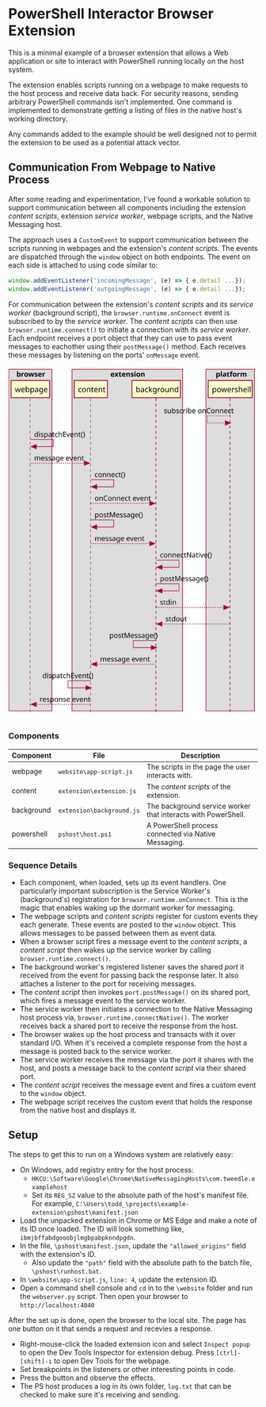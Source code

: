  # PowerShell Interactor Browser Extension
 
This is a minimal example of a browser extension that allows a Web application
or site to interact with PowerShell running locally on the host system.

The extension enables scripts running on a webpage to make requests to the host
process and receive data back. For security reasons, sending arbitrary 
PowerShell commands isn't implemented. One command is implemented to demonstrate
getting a listing of files in the native host's working directory.

Any commands added to the example should be well designed not to permit the 
extension to be used as a potential attack vector.

## Communication From Webpage to Native Process

After some reading and experimentation, I've found a workable solution to 
support communication between all components including the extension *content
scripts*, extension *service worker*, webpage scripts, and the Native Messaging
host.

The approach uses a `CustomEvent` to support communication between the scripts
running in webpages and the extension's *content scripts*. The events are 
dispatched through the `window` object on both endpoints. The event on each
side is attached to using code similar to:

```javascript
window.addEventListener('incomingMessage', (e) => { e.detail ...});
window.addEventListener('outgoingMessage', (e) => { e.detail ...});
```


For communication between the extension's *content scripts* and its *service 
worker* (background script), the `browser.runtime.onConnect` event is subscribed
to by the *service worker*. The *content scripts* can then use 
`browser.runtime.connect()` to initiate a connection with its *service worker*.
Each endpoint receives a port object that they can use to pass event messages
to eachother using their `postMessage()` method. Each receives these messages
by listening on the ports' `onMessage` event.


![Component Communication](./out/sequence/communication.svg)

### Components
|Component|File|Description|
|---------|----|-----------|
|webpage  |`website\app-script.js`|The scripts in the page the user interacts with.|
|content  |`extension\extension.js`|The *content scripts* of the extension.|
|background|`extension\background.js`|The background service worker that interacts with PowerShell.|
|powershell|`pshost\host.ps1`|A PowerShell process connected via Native Messaging.|

### Sequence Details
* Each component, when loaded, sets up its event handlers. One particularly
  important subscription is the Service Worker's (background's) registration
  for `browser.runtime.onConnect`. This is the magic that enables waking up the
  dormant worker for messaging.
* The webpage scripts and *content scripts* register for custom events they
  each generate. These events are posted to the `window` object. This allows
  messages to be passed between them as event data.
* When a browser script fires a message event to the *content scripts*, a
  *content script* then wakes up the service worker by calling 
  `browser.runtime.connect()`.
* The background worker's registered listener saves the shared *port* it 
  received from the event for passing back the response later. It also attaches
  a listener to the port for receiving messages.
* The *content script* then invokes `port.postMessage()` on its shared port,
  which fires a message event to the service worker.
* The service worker then initiates a connection to the Native Messaging host
  process via, `browser.runtime.connectNative()`. The worker receives back a
  shared port to receive the response from the host.
* The browser wakes up the host process and transacts with it over standard I/O.
  When it's received a complete response from the host a message is posted back
  to the service worker.
* The service worker receives the message via the port it shares with the host,
  and posts a message back to the *content script* via their shared port.
* The *content script* receives the message event and fires a custom event
  to the `window` object.
* The webpage script receives the custom event that holds the response from the
  native host and displays it.

## Setup

The steps to get this to run on a Windows system are relatively easy:

* On Windows, add registry entry for the host process:
  * `HKCU:\Software\Google\Chrome\NativeMessagingHosts\com.tweedle.examplehost`
  * Set its `REG_SZ` value to the absolute path of the host's manifest file.
    For example, 
    `C:\Users\todd_\projects\example-extension\pshost\manifest.json` 
* Load the unpacked extension in Chrome or MS Edge and make a note of its ID 
  once loaded. The ID will look something like, 
  `ibmjbffabdgooobjlmgbpabpknndpgdn`.
* In the file, `\pshost\manifest.json`, update the `"allowed_origins"` field
  with the extension's ID.
  * Also update the `"path"` field with the absolute path to the batch file,
    `\pshost\runhost.bat`.
* In `\website\app-script.js`, `line: 4`, update the extension ID.
* Open a command shell console and `cd` in to the `\website` folder and run
  the `webserver.py` script. Then open your browser to `http://localhost:4040`

After the set up is done, open the browser to the local site. The page has one
button on it that sends a request and recevies a response.

* Right-mouse-click the loaded extension icon and select `Inspect popup` to open
  the Dev Tools Inspector for extension debug. Press `[ctrl]-[shift]-i` to open
  Dev Tools for the webpage.
* Set breakpoints in the listeners or other interesting points in code.
* Press the button and observe the effects.
* The PS host produces a log in its own folder, `log.txt` that can be checked to
  make sure it's receiving and sending.
